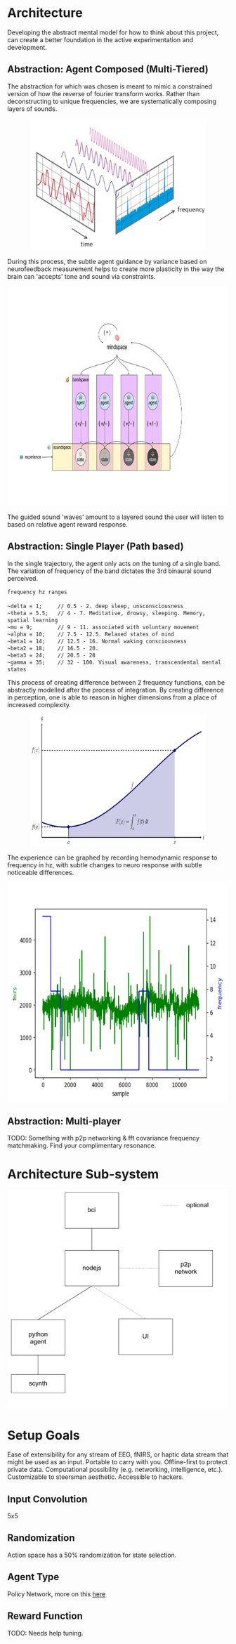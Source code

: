 # Architecture
Developing the abstract mental model for how to think about this project, can create a better foundation in the active experimentation and development.

## Abstraction: Agent Composed (Multi-Tiered)

The abstraction for which was chosen is meant to mimic a constrained version of how the reverse of fourier transform works. Rather than deconstructing to unique frequencies, we are systematically composing layers of sounds.

<p align="center">
  <img width="400" height="300" src="imgs/fourier.png">
</p>

During this process, the subtle agent guidance by variance based on neurofeedback measurement helps to create more plasticity in the way the brain can 'accepts' tone and sound via constraints. 

<p align="center">
  <img width="600" height="500" src="imgs/abstraction.png">
</p>

The guided sound 'waves' amount to a layered sound the user will listen to based on relative agent reward response.

## Abstraction: Single Player (Path based)

In the single trajectory, the agent only acts on the tuning of a single band. The variation of frequency of the band dictates the 3rd binaural sound perceived.

```
frequency hz ranges

~delta = 1;     // 0.5 - 2. deep sleep, unsconsciousness
~theta = 5.5;   // 4 - 7. Meditative, drowsy, sleeping. Memory, spatial learning
~mu = 9;        // 9 - 11. associated with voluntary movement
~alpha = 10;    // 7.5 - 12.5. Relaxed states of mind
~beta1 = 14;    // 12.5 - 16. Normal waking consciousness
~beta2 = 18;    // 16.5 - 20.
~beta3 = 24;    // 20.5 - 28
~gamma = 35;    // 32 - 100. Visual awareness, transcendental mental states
```
This process of creating difference between 2 frequency functions, can be abstractly modelled after the process of integration. By creating difference in perception, one is able to reason in higher dimensions from a place of increased complexity.

<p align="center">
  <img width="400" height="300" src="imgs/digInFirstFundamentalTheoremOfCalculus-figure0.svg">
</p>

The experience can be graphed by recording hemodynamic response to frequency in hz, with subtle changes to neuro response with subtle noticeable differences.

<p align="center">
  <img width="700" height="500" src="imgs/plot_fnirs.png">
</p>

## Abstraction: Multi-player

TODO: Something with p2p networking & fft covariance frequency matchmaking. Find your complimentary resonance.

# Architecture Sub-system

<p align="center">
  <img width="700" height="500" src="imgs/sub-system.png">
</p>

# Setup Goals
Ease of extensibility for any stream of EEG, fNIRS, or haptic data stream that might be used as an input.
Portable to carry with you.
Offline-first to protect private data.
Computational possibility (e.g. networking, intelligence, etc.).
Customizable to steersman aesthetic.
Accessible to hackers.

## Input Convolution
5x5

## Randomization
Action space has a 50% randomization for state selection.

## Agent Type
Policy Network, more on this [here](https://towardsdatascience.com/policy-networks-vs-value-networks-in-reinforcement-learning-da2776056ad2?gi=3f17354ded7d)

## Reward Function
TODO: Needs help tuning.

